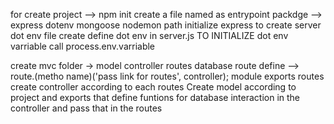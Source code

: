 for create project --> npm init 
 create a file named as entrypoint
 packdge --> express dotenv mongoose nodemon path
 initialize express to create server 
 dot env file create
 define dot env in server.js
 TO INITIALIZE dot env varriable call process.env.varriable

  create mvc folder -> model controller routes database 
  route define --> route.(metho name)('pass link for routes', controller);
  module exports routes
  create controller according to each routes
  Create model  according to project and exports that 
  define funtions for database interaction in the controller and pass that in the routes